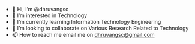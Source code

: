 - 👋 Hi, I’m @dhruvangsc
- 👀 I’m interested in Technology
- 🌱 I’m currently learning Information Technology Engineering
- 💞️ I’m looking to collaborate on Various Research Related to Technology
- 📫 How to reach me email me on dhruvangsc@gmail.com

<!---
dhruvangsc/dhruvangsc is a ✨ special ✨ repository because its `README.md` (this file) appears on your GitHub profile.
You can click the Preview link to take a look at your changes.
--->
